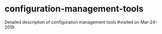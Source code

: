 # configuration-management-tools
Detailed description of configuration management tools
#visited on Mar-24-2019
